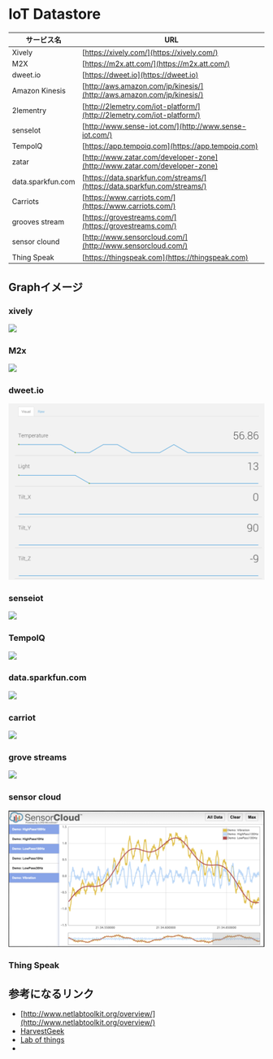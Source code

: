 # IoT Datastore


| サービス名 | URL |
| -- | -- |
|Xively|[https://xively.com/](https://xively.com/)
|M2X|[https://m2x.att.com/](https://m2x.att.com/)|
|dweet.io|[https://dweet.io](https://dweet.io)|
|Amazon Kinesis|[http://aws.amazon.com/jp/kinesis/](http://aws.amazon.com/jp/kinesis/)|
|2lementry|[http://2lemetry.com/iot-platform/](http://2lemetry.com/iot-platform/)|
|senseIot|[http://www.sense-iot.com/](http://www.sense-iot.com/)|
|TempoIQ|[https://app.tempoiq.com](https://app.tempoiq.com)|
|zatar|[http://www.zatar.com/developer-zone](http://www.zatar.com/developer-zone)|
|data.sparkfun.com|[https://data.sparkfun.com/streams/](https://data.sparkfun.com/streams/)|
|Carriots|[https://www.carriots.com/](https://www.carriots.com/)|
|grooves stream|[https://grovestreams.com/](https://grovestreams.com/)|
|sensor clound|[http://www.sensorcloud.com/](http://www.sensorcloud.com/)|
|Thing Speak|[https://thingspeak.com](https://thingspeak.com)

## Graphイメージ
### xively
![](https://d15n4q3o4x3svq.cloudfront.net/assets/docs_images/random900_blue-a4d2335a203aed801a0d060bcff2f2be.png)

### M2x
![](https://m2x.att.com/images/pages/about/about-slide2.png)

### dweet.io
![](dweetio.png)

### senseiot
![](http://www.sense-iot.com/wp-content/uploads/2014/12/commonsense-output.png)

### TempoIQ
![](https://app.tempoiq.com/docs/html/_images/viz_result.png)

### data.sparkfun.com
![](https://cdn.sparkfun.com/assets/home_page_posts/1/5/8/3/m2x_office_temp.png)

### carriot
![](https://www.carriots.com/images/uploads/1369329453_dashboard2.png)

### grove streams
![](https://grovestreams.com/images/screen_shots/obs_studio/steelseries_dash.png)

### sensor cloud
![](sensorcloud.png)

### Thing Speak


## 参考になるリンク
* [http://www.netlabtoolkit.org/overview/](http://www.netlabtoolkit.org/overview/)
* [HarvestGeek](http://www.harvestgeek.com/)
* [Lab of things](http://www.lab-of-things.com/)
* 
